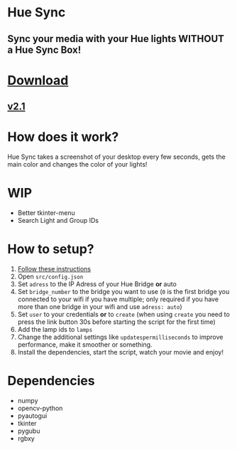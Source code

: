 # Hue Sync
## Sync your media with your Hue lights WITHOUT a Hue Sync Box!

# [Download](https://github.com/TimTrayler/hue-sync/releases/download/v2.1/hue-sync-v2.1.zip)
## [v2.1](https://github.com/TimTrayler/hue-sync/releases/tag/v2.1)

# How does it work?
Hue Sync takes a screenshot of your desktop every few seconds, gets the main color and changes the color of your lights!

# WIP
- Better tkinter-menu
- Search Light and Group IDs

# How to setup?
1. [Follow these instructions](https://developers.meethue.com/develop/get-started-2/)
2. Open ```src/config.json```
3. Set ```adress``` to the IP Adress of your Hue Bridge __or__ auto
4. Set ```bridge_number``` to the bridge you want to use (```0``` is the first bridge you connected to your wifi if you have multiple; only required if you have more than one bridge in your wifi and use ```adress: auto```)
5. Set ```user``` to your credentials __or__ to ```create``` (when using ```create``` you need to press the link button 30s before starting the script for the first time)
6. Add the lamp ids to ```lamps```
7. Change the additional settings like ```updatespermilliseconds``` to improve performance, make it smoother or something.
8. Install the dependencies, start the script, watch your movie and enjoy!

# Dependencies
- numpy
- opencv-python
- pyautogui
- tkinter
- pygubu
- rgbxy
